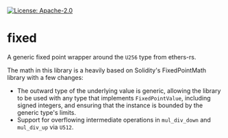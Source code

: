 [![License: Apache-2.0](https://img.shields.io/badge/Apache%202.0-23454d?logo=apache)](./LICENSE)

# fixed

A generic fixed point wrapper around the `U256` type from ethers-rs.

The math in this library is a heavily based on Solidity's FixedPointMath library with a few changes:

- The outward type of the underlying value is generic, allowing the library to be used with any type that implements `FixedPointValue`, including signed integers, and ensuring that the instance is bounded by the generic type's limits.
- Support for overflowing intermediate operations in `mul_div_down` and `mul_div_up` via `U512`.
